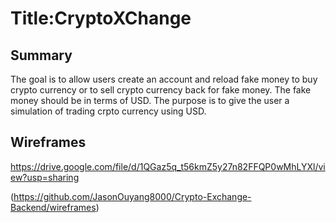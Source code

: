 # Title:CryptoXChange

## Summary

The goal is to allow users create an account and reload fake money to buy crypto currency or to sell crypto currency back for fake money. The fake money should be in terms of USD. The purpose is to give the user a simulation of trading crpto currency using USD.

## Wireframes

https://drive.google.com/file/d/1QGaz5q_t56kmZ5y27n82FFQP0wMhLYXl/view?usp=sharing

(https://github.com/JasonOuyang8000/Crypto-Exchange-Backend/wireframes)